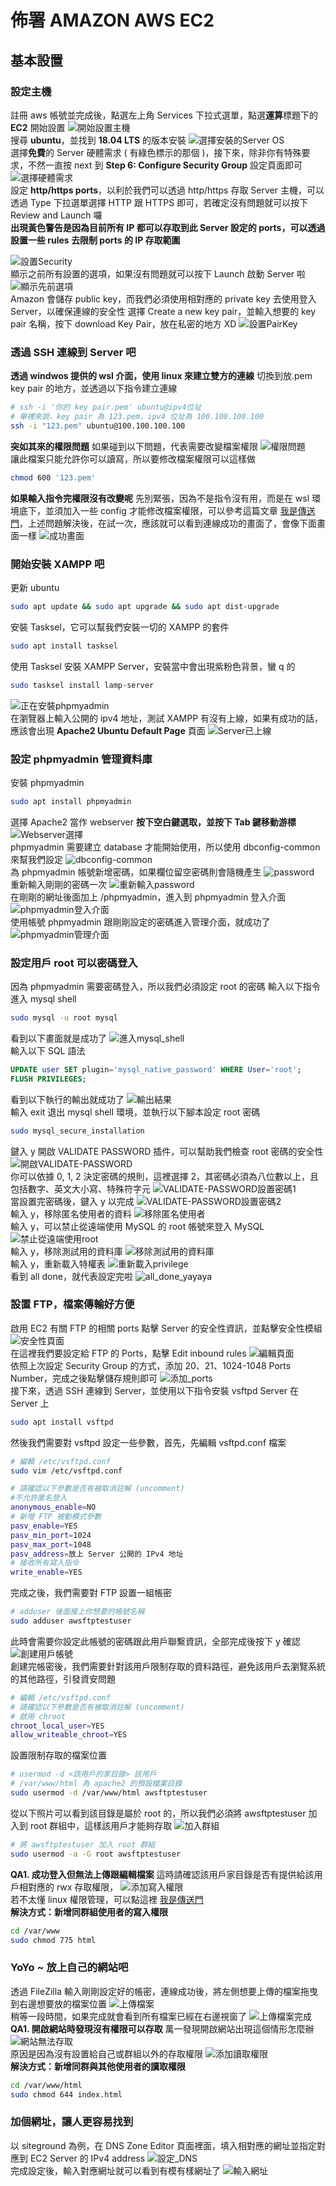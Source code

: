 # 佈署 AMAZON AWS EC2

## 基本設置
### 設定主機
註冊 aws 帳號並完成後，點選左上角 Services 下拉式選單，點選**運算**標題下的 **EC2** 開始設置
![開始設置主機](https://i.imgur.com/mwaRLSm.png)<br>
搜尋 **ubuntu**，並找到 **18.04 LTS** 的版本安裝
![選擇安裝的Server OS](https://i.imgur.com/D8x1PPo.png)<br>
選擇**免費**的 Server 硬體需求 ( 有綠色標示的那個 )，接下來，除非你有特殊要求，不然一直按 next 到 **Step 6: Configure Security Group** 設定頁面即可
![選擇硬體需求](https://i.imgur.com/8gYZJV0.png)<br>
設定 **http/https ports**，以利於我們可以透過 http/https 存取 Server 主機，可以透過 Type 下拉選單選擇 HTTP 跟 HTTPS 即可，若確定沒有問題就可以按下 Review and Launch 囉<br>
**出現黃色警告是因為目前所有 IP 都可以存取到此 Server 設定的 ports，可以透過設置一些 rules 去限制 ports 的 IP 存取範圍**

![設置Security](https://i.imgur.com/Lj5nDUq.png)<br>
顯示之前所有設置的選項，如果沒有問題就可以按下 Launch 啟動 Server 啦
![顯示先前選項](https://i.imgur.com/F42cYEr.png)<br>
Amazon 會儲存 public key，而我們必須使用相對應的 private key 去使用登入 Server，以確保連線的安全性
選擇 Create a new key pair，並輸入想要的 key pair 名稱，按下 download Key Pair，放在私密的地方 XD
![設置PairKey](https://i.imgur.com/u02h8FT.png)<br>
### 透過 SSH 連線到 Server 吧
**透過 windwos 提供的 wsl 介面，使用 linux 來建立雙方的連線**
切換到放.pem key pair 的地方，並透過以下指令建立連線
```bash
# ssh -i '你的 key pair.pem' ubuntu@ipv4位址
# 舉裡來說，key pair 為 123.pem，ipv4 位址為 100.100.100.100
ssh -i "123.pem" ubuntu@100.100.100.100
```
**突如其來的權限問題**
如果碰到以下問題，代表需要改變檔案權限
![權限問題](https://i.imgur.com/V8ESYDl.png)<br>
讓此檔案只能允許你可以讀寫，所以要修改檔案權限可以這樣做
```bash
chmod 600 '123.pem'
```
**如果輸入指令完權限沒有改變呢**
先別緊張，因為不是指令沒有用，而是在 wsl 環境底下，並須加入一些 config 才能修改檔案權限，可以參考這篇文章 [我是傳送門](https://stackoverflow.com/questions/46610256/chmod-wsl-bash-doesnt-work)，上述問題解決後，在試一次，應該就可以看到連線成功的畫面了，會像下面畫面一樣
![成功畫面](https://i.imgur.com/bpIrAYx.png)<br>
### 開始安裝 XAMPP 吧
更新 ubuntu 
```bash
sudo apt update && sudo apt upgrade && sudo apt dist-upgrade
```
安裝 Tasksel，它可以幫我們安裝一切的 XAMPP 的套件
```bash
sudo apt install tasksel
```
使用 Tasksel 安裝 XAMPP Server，安裝當中會出現紫粉色背景，蠻 q 的
```bash
sudo tasksel install lamp-server
```
![正在安裝phpmyadmin](https://i.imgur.com/46b2HXv.png)<br>
在瀏覽器上輸入公開的 ipv4 地址，測試 XAMPP 有沒有上線，如果有成功的話，應該會出現 **Apache2 Ubuntu Default Page** 頁面
![Server已上線](https://i.imgur.com/SMHO2R6.png)<br>
### 設定 phpmyadmin 管理資料庫
安裝 phpmyadmin 
```bash
sudo apt install phpmyadmin
```
選擇 Apache2 當作 webserver
**按下空白鍵選取，並按下 Tab 鍵移動游標**
![Webserver選擇](https://i.imgur.com/SZh0ZI2.png)<br>
phpmyadmin 需要建立 database 才能開始使用，所以使用 dbconfig-common 來幫我們設定
![dbconfig-common](https://i.imgur.com/cdd8AGq.png)<br>
為 phpmyadmin 帳號新增密碼，如果欄位留空密碼則會隨機產生
![password](https://i.imgur.com/KBP7Ha8.png)<br>
重新輸入剛剛的密碼一次
![重新輸入password](https://i.imgur.com/VqaNJ0W.png)<br>
在剛剛的網址後面加上 /phpmyadmin，進入到 phpmyadmin 登入介面
![phpmyadmin登入介面](https://i.imgur.com/39PJlM9.png)<br>
使用帳號 phpmyadmin 跟剛剛設定的密碼進入管理介面，就成功了
![phpmyadmin管理介面](https://i.imgur.com/TJXWYu5.png)<br>
### 設定用戶 root 可以密碼登入
因為 phpmyadmin 需要密碼登入，所以我們必須設定 root 的密碼
輸入以下指令進入 mysql shell 
```bash
sudo mysql -u root mysql
```
看到以下畫面就是成功了
![進入mysql_shell](https://i.imgur.com/7C6nbvG.png)<br>
輸入以下 SQL 語法
```SQL
UPDATE user SET plugin='mysql_native_password' WHERE User='root';
FLUSH PRIVILEGES;
```
看到以下執行的輸出就成功了
![輸出結果](https://i.imgur.com/oMkXe5O.png)<br>
輸入 exit 退出 mysql shell 環境，並執行以下腳本設定 root 密碼
```bash
sudo mysql_secure_installation
```
鍵入 y 開啟 VALIDATE PASSWORD 插件，可以幫助我們檢查 root 密碼的安全性
![開啟VALIDATE-PASSWORD](https://i.imgur.com/pnpL5tR.png)<br>
你可以依據 0, 1, 2 決定密碼的規則，這裡選擇 2，其密碼必須為八位數以上，且包括數字、英文大小寫、特殊符字元
![VALIDATE-PASSWORD設置密碼1](https://i.imgur.com/KbYByNY.png)<br>
當設置完密碼後，鍵入 y 以完成
![VALIDATE-PASSWORD設置密碼2](https://i.imgur.com/o5v2lTN.png)<br>
輸入 y，移除匿名使用者的資料
![移除匿名使用者](https://i.imgur.com/jAe7MGV.png)<br>
輸入 y，可以禁止從遠端使用 MySQL 的 root 帳號來登入 MySQL
![禁止從遠端使用root](https://i.imgur.com/6E6HaSo.png)<br>
輸入 y，移除測試用的資料庫
![移除測試用的資料庫](https://i.imgur.com/u1rmF8J.png)<br>
輸入 y，重新載入特權表
![重新載入privilege](https://i.imgur.com/GMmB26e.png)<br>
看到 all done，就代表設定完啦
![all_done_yayaya](https://i.imgur.com/lurCDT8.png)<br>
### 設置 FTP，檔案傳輸好方便
啟用 EC2 有關 FTP 的相關 ports
點擊 Server 的安全性資訊，並點擊安全性模組
![安全性頁面](https://i.imgur.com/EQoReBz.png)<br>
在這裡我們要設定給 FTP 的 Ports，點擊 Edit inbound rules
![編輯頁面](https://i.imgur.com/YpwvUT2.png)<br>
依照上次設定 Security Group 的方式，添加 20、21、1024-1048 Ports Number，完成之後點擊儲存規則即可
![添加_ports](https://i.imgur.com/7nvOtAt.png)<br>
接下來，透過 SSH 連線到 Server，並使用以下指令安裝 vsftpd Server 在 Server 上
```bash
sudo apt install vsftpd
```
然後我們需要對 vsftpd 設定一些參數，首先，先編輯 vsftpd.conf 檔案
```bash
# 編輯 /etc/vsftpd.conf
sudo vim /etc/vsftpd.conf
```
```bash
# 請確認以下參數是否有被取消註解 (uncomment)
#不允許匿名登入
anonymous_enable=NO
# 新增 FTP 被動模式參數
pasv_enable=YES
pasv_min_port=1024
pasv_max_port=1048
pasv_address=放上 Server 公開的 IPv4 地址
# 接收所有寫入指令
write_enable=YES
```
完成之後，我們需要對 FTP 設置一組帳密
```bash
# adduser 後面接上你想要的帳號名稱
sudo adduser awsftptestuser
```
此時會需要你設定此帳號的密碼跟此用戶聯繫資訊，全部完成後按下 y 確認
![創建用戶帳號](https://i.imgur.com/DeO1nUF.png)<br>
創建完帳密後，我們需要針對該用戶限制存取的資料路徑，避免該用戶去瀏覽系統的其他路徑，引發資安問題
```bash
# 編輯 /etc/vsftpd.conf
# 請確認以下參數是否有被取消註解 (uncomment)
# 啟用 chroot
chroot_local_user=YES
allow_writeable_chroot=YES
```
設置限制存取的檔案位置
```bash
# usermod -d <該用戶的家目錄> 該用戶
# /var/www/html 為 apache2 的預設檔案目錄
sudo usermod -d /var/www/html awsftptestuser
```
從以下照片可以看到該目錄是屬於 root 的，所以我們必須將 awsftptestuser 加入到 root 群組中，這樣該用戶才能夠存取
![加入群組](https://i.imgur.com/OMyHrch.png)<br>
```bash
# 將 awsftptestuser 加入 root 群組
sudo usermod -a -G root awsftptestuser
```

**QA1. 成功登入但無法上傳跟編輯檔案**
這時請確認該用戶家目錄是否有提供給該用戶相對應的 rwx 存取權限，
![添加寫入權限](https://i.imgur.com/9yE2AJ0.png)<br>
若不太懂 linux 權限管理，可以點這裡 [我是傳送門](http://linux.vbird.org/linux_basic/0210filepermission.php)
<br>
**解決方式：新增同群組使用者的寫入權限**
```bash
cd /var/www
sudo chmod 775 html
```
### YoYo ~ 放上自己的網站吧
透過 FileZilla 輸入剛剛設定好的帳密，連線成功後，將左側想要上傳的檔案拖曳到右邊想要放的檔案位置
![上傳檔案](https://i.imgur.com/5o5dh7s.png)<br>
稍等一段時間，如果完成就會看到所有檔案已經在右邊視窗了
![上傳檔案完成](https://i.imgur.com/CfOYHoW.png)<br>
**QA1. 開啟網站時發現沒有權限可以存取**
萬一發現開啟網站出現這個情形怎麼辦
![網站無法存取](https://i.imgur.com/J80GouZ.png)<br>
原因是因為沒有設置給自己或群組以外的存取權限
![添加讀取權限](https://i.imgur.com/yVyclqO.png)<br>
**解決方式：新增同群與其他使用者的讀取權限**
```bash
cd /var/www/html
sudo chmod 644 index.html
```
### 加個網址，讓人更容易找到
以 siteground 為例，在 DNS Zone Editor 頁面裡面，填入相對應的網址並指定對應到 EC2 Server 的 IPv4 address
![設定_DNS](https://i.imgur.com/Xk1HWPc.png)<br>
完成設定後，輸入對應網址就可以看到有模有樣網址了
![輸入網址](https://i.imgur.com/kijLqAw.png)<br>
